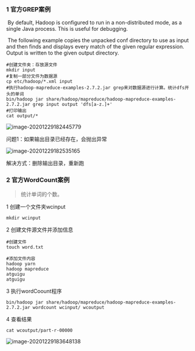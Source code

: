 

### 1 官方GREP案例

​	By default, Hadoop is configured to run in a non-distributed mode, as a single Java process. This is useful for debugging.

​	The following example copies the unpacked conf directory to use as input and then finds and displays every match of the given regular expression. Output is written to the given output directory.

```shell
#创建文件夹：存放源文件
mkdir input
#复制一部分文件为数据源
cp etc/hadoop/*.xml input
#执行hadoop-mapreduce-examples-2.7.2.jar grep来对数据源进行计算。统计dfs开头的单词
bin/hadoop jar share/hadoop/mapreduce/hadoop-mapreduce-examples-2.7.2.jar grep input output 'dfs[a-z.]+'
#打印输出
cat output/*
```

![image-20201229182445779](https://gitee.com/code1997/blog-image/raw/master/images/image-20201229182445779.png)

问题1：如果输出目录已经存在，会抛出异常

![image-20201229182535165](https://gitee.com/code1997/blog-image/raw/master/images/image-20201229182535165.png)

解决方式：删除输出目录，重新跑

### 2 官方WordCount案例

> 统计单词的个数。

1 创建一个文件夹wcinput

```shell
mkdir wcinput
```

2 创建文件源文件并添加信息

```shell
#创建文件
touch word.txt

#添加文件内容
hadoop yarn
hadoop mapreduce
atguigu
atguigu
```

3 执行wordCoount程序

```shell
bin/hadoop jar share/hadoop/mapreduce/hadoop-mapreduce-examples-2.7.2.jar wordcount wcinput/ wcoutput
```

4 查看结果

```shell
cat wcoutput/part-r-00000
```

![image-20201229183648138](https://gitee.com/code1997/blog-image/raw/master/images/image-20201229183648138.png)



